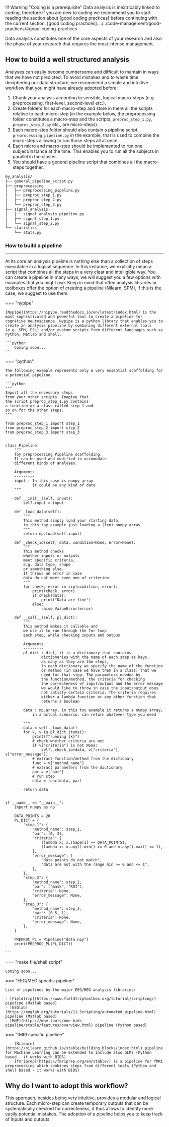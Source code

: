 
!!! Warning "Coding is a prerequisite"
    Data analysis is inextricably linked to coding, therefore if you are new to coding we recommend you to start reading the section about [good coding practices] before continuing with the current section.
    [good coding practices]: ../../code-management/good-practices/#good-coding-practices
 
Data analysis constitutes one of the core aspects of your research and also the phase of your research that requires the most intense management. 

## How to build a well structured analysis

Analyses can easily become cumbersome and difficult to mantain in ways that we have not predicted.
To avoid mistakes and to waste time deciphering our data structure, we recommend a simple and intuitive workflow that you might have already adopted before:

1. Chunk your analysis according to sensible, logical macro-steps (e.g. preprocessing, first-level, second-level etc.). 
2. Create folders for each macro-step and store in there all the scripts relative to each micro-step (in the example below, the preprocessing folder constitutes a macro-step and the scripts, `preproc_step_1.py`, `preproc_step_2.py` etc., are micro-steps).
3. Each macro-step folder should also contain a pipeline script, `preprocessing_pipeline.py` in the example, that is used to combine the micro-steps allowing to run those steps all at once.
4. Each micro and macro-step should be implemented to run one subject/instance at the time. This enables you to run all the subjects in parallel in the cluster.
5. You should have a general pipeline script that combines all the macro-steps together.

```bash
my_analysis/
├── general_pipeline_script.py
├── preprocessing
│   ├── preprocessing_pipeline.py
│   ├── preproc_step_1.py
│   ├── preproc_step_2.py
│   └── preproc_step_3.py
├── signal_analysis
│   ├── signal_analysis_pipeline.py
│   ├── signal_step_1.py
│   └── signal_step_2.py
└── statistics
    └── stats.py

```

### How to build a pipeline
*******
At its core an analysis pipeline is nothing else than a collection of steps executable in a logical sequence. In this instance, we explicitly mean a script that combines all the steps in a very clear and intelligible way. 
You can create a pipeline in many ways, we will suggest you a few options with examples that you might use. Keep in mind that often analysis libraries or toolboxes offer the option of creating a pipeline (Nilearn, SPM), if this is the case, we suggest to use them.

=== "nypipe"

    [Nypipe](https://nipype.readthedocs.io/en/latest/index.html) is the most sophisticated and powerful tool to create a pipeline for cognitive neuroscience. Nypipe is a python library that enables you to create an analysis pipeline by combining different external tools (e.g. SPM, FSL) and/or custom scripts from different languages such as Python, Matlab and shell.

    ```python
        Coming soon...
    ```

=== "python"

    The following example represents only a very essential scaffolding for a potential pipeline

    ```python
    """
    Import all the necessary steps
    from your other scripts. Imagine that
    the script preproc_step_1.py contains 
    a function or a class called step_1 and
    so on for the other steps.
    """

    from preproc_step_1 import step_1
    from preproc_step_2 import step_2
    from preproc_step_3 import step_3


    class Pipeline:
        """
        Toy preprocessing Pipeline scaffolding.
        It can be used and modified to accomodate
        different kinds of analyses.

        Arguments
        ---------
        input : In this case is numpy array
                it could be any kind of data
        """

        def __init__(self, input):
            self.input = input

        def _load_data(self):
            """
            This method simply load your starting data,
            in this toy example just loading a (1xn) numpy array
            """
            return np.load(self.input)

        def _check_io(self, data, condition=None, error=None):
            """
            This method checks
            whether inputs or outputs
            meet specific criteria,
            e.g. data type, shape
            or something else.
            It throws an error in case
            data do not meet even one of criterion
            """
            for check, error in zip(condition, error):
                print(check, error)
                if check(data):
                    print("Data are fine")
                else:
                    raise ValueError(error)

        def __call__(self, pl_dict):
            """
            This method makes it callable and
            we use it to run through the for loop
            each step, while checking inputs and outpus

            Arguments
            ---------
            pl_dict : dict, it is a dictionary that contains
                    dictionaries with the name of each step as keys,
                    as many as they are the steps,
                    in each dictionary we specify the name of the function
                    or method (in case we have them in a class) that we
                    need for that step. The parameters needed by
                    the function/method, the criteria for checking
                    the correcteness of input/output and the error message
                    we would like to throw in case the input/output does
                    not satisfy certain criteria. The criteria requires
                    either a lambda function or any other function that
                    returns a boolean

            data : np.array, in this toy example it returns a numpy array,
                in a actual scenario, can return whatever type you need

            """
            data = self._load_data()
            for k, v in pl_dict.items():
                print(f"running {k}")
                # check whether criteria are met
                if v["criteria"] is not None:
                    self._check_io(data, v["criteria"], v["error_message"])
                # extract function/method from the dictionary
                func = v["method_name"]
                # extract parameters from the dictionary
                par = v["par"]
                # run step
                data = func(data, par)

            return data


    if __name__ == "__main__":
        import numpy as np

        DATA_POINTS = 20
        PL_DICT = {
            "step_1": {
                "method_name": step_1,
                "par": (0, 3),
                "criteria": [
                    (lambda x: x.shape[1] == DATA_POINTS),
                    (lambda x: x.any().min() >= 0 and x.any().max() <= 1),
                ],
                "error_message": [
                    "data points do not match",
                    "data are not with the range min >= 0 and <= 1",
                ],
            },
            "step_2": {
                "method_name": step_2,
                "par": ("mask", "ROI"),
                "criteria": None,
                "error_message": None,
            },
            "step_3": {
                "method_name": step_3,
                "par": (0.5, 1),
                "criteria": None,
                "error_message": None,
            },
        }

        PREPROC_PL = Pipeline("data.npy")
        print(PREPROC_PL(PL_DICT))

    ```

=== "make file/shell script"

    Coming soon...


=== "EEG/MEG specific pipeline"

    List of pipelines by the major EEG/MEG analysis libraries:

    - [Fieldtrip](https://www.fieldtriptoolbox.org/tutorial/scripting/) pipeline (Matlab based)
    - [EEGlab](https://eeglab.org/tutorials/11_Scripting/automated_pipeline.html) pipeline (Matlab based)
    - [MNE](https://mne.tools/mne-bids-pipeline/stable/features/overview.html) pipeline (Python based)


=== "fMRI specific pipeline"

      - [Nilearn](https://nilearn.github.io/stable/building_blocks/index.html) pipeline for Machine Learning can be extended to include also GLMs (Python based - it works with BIDS)
      - [fmriprep](https://fmriprep.org/en/stable/) is a pipeline for fMRI preprocessing which combines steps from different tools (Python and shell based - it works with BIDS)


## Why do I want to adopt this workflow?

This approach, besides being very intuitive, provides a modular and logical structure. Each micro-step can create temporary outputs that can be systematically checked for correcteness, it thus allows to identify more easily potential mistakes.
The adoption of a pipeline helps you to keep track of inputs and outputs.

